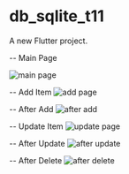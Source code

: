 # db_sqlite_t11

A new Flutter project.

-- Main Page

![main page](images/mainpage.png)


-- Add Item
![add page](images/addpage.png)


-- After Add
![after add](images/afteradd.png)


-- Update Item
![update page](images/update.png)


-- After Update
![after update](images/afterupd.png)


-- After Delete
![after delete](images/afterdel.png)